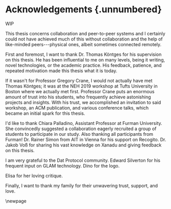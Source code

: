 # Acknowledgements {.unnumbered}

WIP

This thesis concerns collaboration and peer-to-peer systems and I certainly could not have achieved much of this without collaboration and the help of like-minded peers---physical ones, albeit sometimes connected remotely.

First and foremost, I want to thank Dr. Thomas Köntges for his supervision on this thesis. He has been influential to me on many levels, being it writing, novel technologies, or the academic practice. His feedback, patience, and repeated motivation made this thesis what it is today.

If it wasn't for Professor Gregory Crane, I would not actually have met Thomas Köntges; it was at the NEH 2019 workshop at Tufts University in Boston where we actually met first. Professor Crane puts an enormous amount of trust into his students, who frequently achieve astonishing projects and insights. With his trust, we accomplished an invitation to said workshop, an ACM publication, and various conference talks, which became an initial spark for this thesis.

I'd like to thank Chiara Palladino, Assistant Professor at Furman University. She convincedly suggested a collaboration eagerly recruited a group of students to participate in our study. Also thanking all participants from Furman! Dr. Rainer Simon from AIT in Vienna for his support on Recogito. Dr. Jakob Voß for sharing his vast knowledge on Xanadu and giving feedback on this thesis.

I am very grateful to the Dat Protocol community. Edward Silverton for his frequent input on GLAM technology. Dino for the logo.

Elisa for her loving critique.

Finally, I want to thank my family for their unwavering trust, support, and love. 

\newpage
